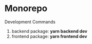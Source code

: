 # Monorepo

Development Commands

1. backend package: **yarn backend dev**
1. frontend package: **yarn frontend dev**
